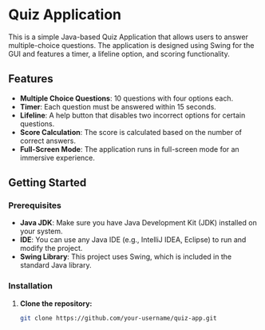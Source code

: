# Quiz Application

This is a simple Java-based Quiz Application that allows users to answer multiple-choice questions. The application is designed using Swing for the GUI and features a timer, a lifeline option, and scoring functionality.

## Features

- **Multiple Choice Questions**: 10 questions with four options each.
- **Timer**: Each question must be answered within 15 seconds.
- **Lifeline**: A help button that disables two incorrect options for certain questions.
- **Score Calculation**: The score is calculated based on the number of correct answers.
- **Full-Screen Mode**: The application runs in full-screen mode for an immersive experience.

## Getting Started

### Prerequisites

- **Java JDK**: Make sure you have Java Development Kit (JDK) installed on your system.
- **IDE**: You can use any Java IDE (e.g., IntelliJ IDEA, Eclipse) to run and modify the project.
- **Swing Library**: This project uses Swing, which is included in the standard Java library.



### Installation

1. **Clone the repository:**

   ```bash
   git clone https://github.com/your-username/quiz-app.git
